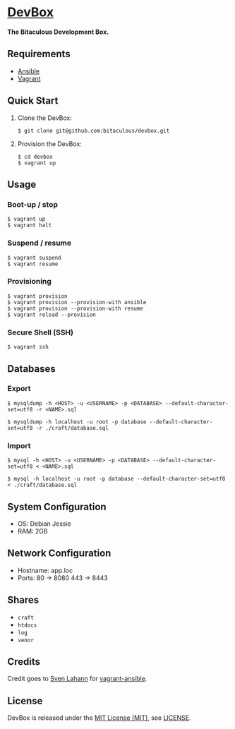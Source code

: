 [DevBox]
========

**The Bitaculous Development Box.**

Requirements
------------

* [Ansible]
* [Vagrant]

Quick Start
-----------

1. Clone the DevBox:

    ```
    $ git clone git@github.com:bitaculous/devbox.git
    ```

2. Provision the DevBox:

    ```
    $ cd devbox
    $ vagrant up
    ```

Usage
-----

### Boot-up / stop

```
$ vagrant up
$ vagrant halt
```

### Suspend / resume

```
$ vagrant suspend
$ vagrant resume
```

### Provisioning

```
$ vagrant provision
$ vagrant provision --provision-with ansible
$ vagrant provision --provision-with resume
$ vagrant reload --provision
```

### Secure Shell (SSH)

```
$ vagrant ssh
```

Databases
---------

### Export

```
$ mysqldump -h <HOST> -u <USERNAME> -p <DATABASE> --default-character-set=utf8 -r <NAME>.sql

$ mysqldump -h localhost -u root -p database --default-character-set=utf8 -r ./craft/database.sql
```

### Import

```
$ mysql -h <HOST> -u <USERNAME> -p <DATABASE> --default-character-set=utf8 < <NAME>.sql

$ mysql -h localhost -u root -p database --default-character-set=utf8 < ./craft/database.sql
```

System Configuration
--------------------

* OS: Debian Jessie
* RAM: 2GB

Network Configuration
---------------------

* Hostname: app.loc
* Ports:
    80   → 8080
    443  → 8443

Shares
------

* `craft`
* `htdocs`
* `log`
* `venor`

Credits
-------

Credit goes to [Sven Lahann] for [vagrant-ansible].

License
-------

DevBox is released under the [MIT License (MIT)], see [LICENSE].

[Ansible]: http://www.ansible.com "The simplest way to automate."
[DevBox]: https://bitaculous.github.io/devbox/ "The Bitaculous Development Box."
[LICENSE]: https://raw.githubusercontent.com/bitaculous/devbox/master/LICENSE "License"
[MIT License (MIT)]: http://opensource.org/licenses/MIT "The MIT License (MIT)"
[Sven Lahann]: https://github.com/svenlahann "Sven Lahann"
[vagrant-ansible]: https://github.com/svenlahann/vagrant-ansible "Simple LAMP stack with Vagrant and Ansible"
[Vagrant]: https://www.vagrantup.com "Development environments made easy."